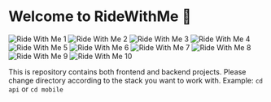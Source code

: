 # Welcome to RideWithMe 👋

![Ride With Me 1](/mobile/assets/images/ridewithme1.PNG)
![Ride With Me 2](/mobile/assets/images/ridewithme2.PNG)
![Ride With Me 3](/mobile/assets/images/ridewithme3.PNG)
![Ride With Me 4](/mobile/assets/images/ridewithme4.PNG)
![Ride With Me 5](/mobile/assets/images/ridewithme5.PNG)
![Ride With Me 6](/mobile/assets/images/ridewithme6.PNG)
![Ride With Me 7](/mobile/assets/images/ridewithme7.PNG)
![Ride With Me 8](/mobile/assets/images/ridewithme8.PNG)
![Ride With Me 9](/mobile/assets/images/ridewithme9.PNG)
![Ride With Me 10](/mobile/assets/images/ridewithme10.PNG)

This is repository contains both frontend and backend projects.
Please change directory according to the stack you want to work with.
Example: `cd api` or `cd mobile`
